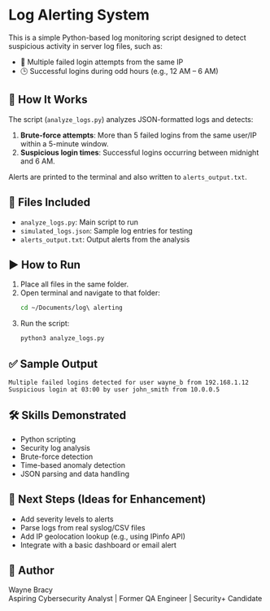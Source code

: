 # Log Alerting System

This is a simple Python-based log monitoring script designed to detect suspicious activity in server log files, such as:

- 🚫 Multiple failed login attempts from the same IP
- 🕒 Successful logins during odd hours (e.g., 12 AM – 6 AM)

## 🔧 How It Works

The script (`analyze_logs.py`) analyzes JSON-formatted logs and detects:

1. **Brute-force attempts**: More than 5 failed logins from the same user/IP within a 5-minute window.
2. **Suspicious login times**: Successful logins occurring between midnight and 6 AM.

Alerts are printed to the terminal and also written to `alerts_output.txt`.

## 📁 Files Included

- `analyze_logs.py`: Main script to run
- `simulated_logs.json`: Sample log entries for testing
- `alerts_output.txt`: Output alerts from the analysis

## ▶️ How to Run

1. Place all files in the same folder.
2. Open terminal and navigate to that folder:
   ```bash
   cd ~/Documents/log\ alerting
   ```
3. Run the script:
   ```bash
   python3 analyze_logs.py
   ```

## ✅ Sample Output

```
Multiple failed logins detected for user wayne_b from 192.168.1.12
Suspicious login at 03:00 by user john_smith from 10.0.0.5
```

## 🛠️ Skills Demonstrated

- Python scripting
- Security log analysis
- Brute-force detection
- Time-based anomaly detection
- JSON parsing and data handling

## 🚀 Next Steps (Ideas for Enhancement)

- Add severity levels to alerts
- Parse logs from real syslog/CSV files
- Add IP geolocation lookup (e.g., using IPinfo API)
- Integrate with a basic dashboard or email alert

## 📌 Author

Wayne Bracy  
Aspiring Cybersecurity Analyst | Former QA Engineer | Security+ Candidate